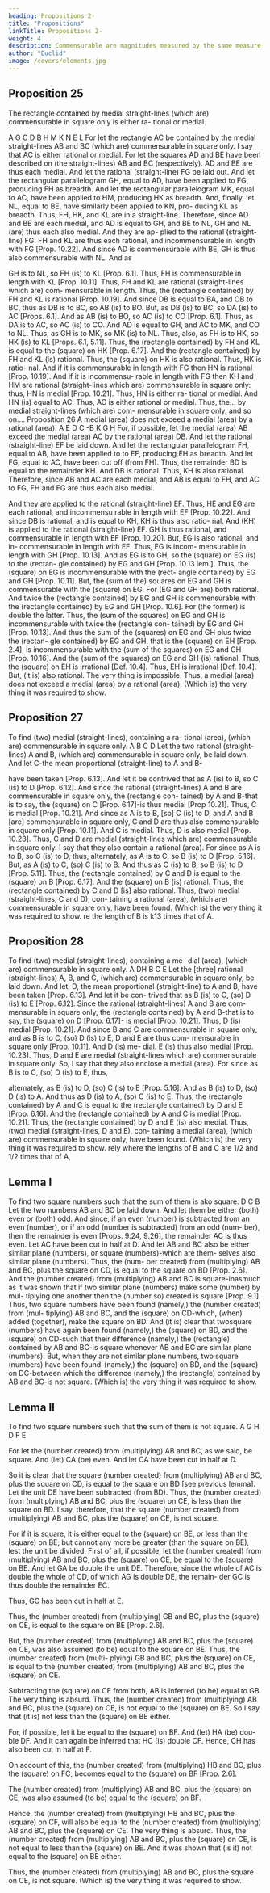 ```yaml
---
heading: Propositions 2-
title: "Propositions"
linkTitle: Propositions 2-
weight: 4
description: Commensurable are magnitudes measured by the same measure
author: "Euclid"
image: /covers/elements.jpg
---
```



## Proposition 25

The rectangle contained by medial straight-lines (which are) commensurable in square only is either ra- tional or medial.

A
G
C
D
B
H
M
K
N
E
L
For let the rectangle AC be contained by the medial straight-lines AB and BC (which are) commensurable in square only. I say that AC is either rational or medial.
For let the squares AD and BE have been described on (the straight-lines) AB and BC (respectively). AD and BE are thus each medial. And let the rational (straight-line) FG be laid out. And let the rectangular parallelogram GH, equal to AD, have been applied to FG, producing FH as breadth. And let the rectangular parallelogram MK, equal to AC, have been applied to HM, producing HK as breadth. And, finally, let NL, equal to BE, have similarly been applied to KN, pro- ducing KL as breadth. Thus, FH, HK, and KL are in a straight-line. Therefore, since AD and BE are each medial, and AD is equal to GH, and BE to NL, GH and NL (are) thus each also medial. And they are ap- plied to the rational (straight-line) FG. FH and KL are thus each rational, and incommensurable in length with FG [Prop. 10.22]. And since AD is commensurable with BE, GH is thus also commensurable with NL. And as

GH is to NL, so FH (is) to KL [Prop. 6.1]. Thus, FH is commensurable in length with KL [Prop. 10.11]. Thus, FH and KL are rational (straight-lines which are) com- mensurable in length. Thus, the (rectangle contained) by FH and KL is rational [Prop. 10.19]. And since DB is equal to BA, and OB to BC, thus as DB is to BC, so AB (is) to BO. But, as DB (is) to BC, so DA (is) to AC [Props. 6.1]. And as AB (is) to BO, so AC (is) to CO [Prop. 6.1]. Thus, as DA is to AC, so AC (is) to CO. And AD is equal to GH, and AC to MK, and CO to NL. Thus, as GH is to MK, so MK (is) to NL. Thus, also, as FH is to HK, so HK (is) to KL [Props. 6.1, 5.11]. Thus, the (rectangle contained) by FH and KL is equal to the (square) on HK [Prop. 6.17]. And the (rectangle contained) by FH and KL (is) rational. Thus, the (square) on HK is also rational. Thus, HK is ratio- nal. And if it is commensurable in length with FG then HN is rational [Prop. 10.19]. And if it is incommensu- rable in length with FG then KH and HM are rational (straight-lines which are) commensurable in square only: thus, HN is medial [Prop. 10.21]. Thus, HN is either ra- tional or medial. And HN (is) equal to AC. Thus, AC is either rational or medial.
Thus, the... by medial straight-lines (which are) com- mensurable in square only, and so on....
Proposition 26
A medial (area) does not exceed a medial (area) by a rational (area).
A
E
D
C
-B
K
G
H
For, if possible, let the medial (area) AB exceed the medial (area) AC by the rational (area) DB. And let the rational (straight-line) EF be laid down. And let the rectangular parallelogram FH, equal to AB, have been applied to to EF, producing EH as breadth. And let FG, equal to AC, have been cut off (from FH). Thus, the remainder BD is equal to the remainder KH. And DB is rational. Thus, KH is also rational. Therefore, since AB and AC are each medial, and AB is equal to FH, and AC to FG, FH and FG are thus each also medial.


And they are applied to the rational (straight-line) EF. Thus, HE and EG are each rational, and incommensu rable in length with EF [Prop. 10.22]. And since DB is rational, and is equal to KH, KH is thus also ratio- nal. And (KH) is applied to the rational (straight-line) EF. GH is thus rational, and commensurable in length with EF [Prop. 10.20]. But, EG is also rational, and in- commensurable in length with EF. Thus, EG is incom- mensurable in length with GH [Prop. 10.13]. And as EG is to GH, so the (square) on EG (is) to the (rectan- gle contained) by EG and GH [Prop. 10.13 lem.]. Thus, the (square) on EG is incommensurable with the (rect- angle contained) by EG and GH [Prop. 10.11]. But, the (sum of the) squares on EG and GH is commensurable with the (square) on EG. For (EG and GH are) both rational. And twice the (rectangle contained) by EG and GH is commensurable with the (rectangle contained) by EG and GH [Prop. 10.6]. For (the former) is double the latter. Thus, the (sum of the squares) on EG and GH is incommensurable with twice the (rectangle con- tained) by EG and GH [Prop. 10.13]. And thus the sum of the (squares) on EG and GH plus twice the (rectan- gle contained) by EG and GH, that is the (square) on EH [Prop. 2.4], is incommensurable with the (sum of the squares) on EG and GH [Prop. 10.16]. And the (sum of the squares) on EG and GH (is) rational. Thus, the (square) on EH is irrational [Def. 10.4]. Thus, EH is irrational [Def. 10.4]. But, (it is) also rational. The very thing is impossible.
Thus, a medial (area) does not exceed a medial (area) by a rational (area). (Which is) the very thing it was required to show.


## Proposition 27

To find (two) medial (straight-lines), containing a ra- tional (area), (which are) commensurable in square only. A B C D
Let the two rational (straight-lines) A and B, (which are) commensurable in square only, be laid down. And let C-the mean proportional (straight-line) to A and B-

have been taken [Prop. 6.13]. And let it be contrived that as A (is) to B, so C (is) to D [Prop. 6.12].
And since the rational (straight-lines) A and B are commensurable in square only, the (rectangle con- tained) by A and B-that is to say, the (square) on C [Prop. 6.17]-is thus medial [Prop 10.21]. Thus, C is medial [Prop. 10.21]. And since as A is to B, [so] C (is) to D, and A and B [are] commensurable in square only, C and D are thus also commensurable in square only [Prop. 10.11]. And C is medial. Thus, D is also medial [Prop. 10.23]. Thus, C and D are medial (straight-lines which are) commensurable in square only. I say that they also contain a rational (area). For since as A is to B, so C (is) to D, thus, alternately, as A is to C, so B (is) to D [Prop. 5.16]. But, as A (is) to C, (so) C (is) to B. And thus as C (is) to B, so B (is) to D [Prop. 5.11]. Thus, the (rectangle contained) by C and D is equal to the (square) on B [Prop. 6.17]. And the (square) on B (is) rational. Thus, the (rectangle contained) by C and D [is] also rational.
Thus, (two) medial (straight-lines, C and D), con- taining a rational (area), (which are) commensurable in square only, have been found. (Which is) the very thing it was required to show.
re the length of B is k13 times that of A.


## Proposition 28

To find (two) medial (straight-lines), containing a me- dial (area), (which are) commensurable in square only.
A
DH
B
C
E
Let the [three] rational (straight-lines) A, B, and C, (which are) commensurable in square only, be laid down. And let, D, the mean proportional (straight-line) to A and B, have been taken [Prop. 6.13]. And let it be con- trived that as B (is) to C, (so) D (is) to E [Prop. 6.12].
Since the rational (straight-lines) A and B are com- mensurable in square only, the (rectangle contained) by A and B-that is to say, the (square) on D [Prop. 6.17]- is medial [Prop. 10.21]. Thus, D (is) medial [Prop. 10.21]. And since B and C are commensurable in square only, and as B is to C, (so) D (is) to E, D and E are thus com- mensurable in square only [Prop. 10.11]. And D (is) me- dial. E (is) thus also medial [Prop. 10.23]. Thus, D and E are medial (straight-lines which are) commensurable in square only. So, I say that they also enclose a medial (area). For since as B is to C, (so) D (is) to E, thus,



altemately, as B (is) to D, (so) C (is) to E [Prop. 5.16]. And as B (is) to D, (so) D (is) to A. And thus as D (is) to A, (so) C (is) to E. Thus, the (rectangle contained) by A and C is equal to the (rectangle contained) by D and E [Prop. 6.16]. And the (rectangle contained) by A and C is medial [Prop. 10.21]. Thus, the (rectangle contained) by D and E (is) also medial.
Thus, (two) medial (straight-lines, D and E), con- taining a medial (area), (which are) commensurable in square only, have been found. (Which is) the very thing it was required to show.
rely where the lengths of B and C are 1/2 and 1/2 times that of A,

## Lemma I

To find two square numbers such that the sum of them is ako square.
D
C B
Let the two numbers AB and BC be laid down. And let them be either (both) even or (both) odd. And since, if an even (number) is subtracted from an even (number), or if an odd (number is subtracted) from an odd (num- ber), then the remainder is even [Props. 9.24, 9.26], the remainder AC is thus even. Let AC have been cut in half at D. And let AB and BC also be either similar plane (numbers), or square (numbers)-which are them- selves also similar plane (numbers). Thus, the (num- ber created) from (multiplying) AB and BC, plus the square on CD, is equal to the square on BD [Prop. 2.6]. And the (number created) from (multiplying) AB and BC is square-inasmuch as it was shown that if two similar plane (numbers) make some (number) by mul- tiplying one another then the (number so) created is square [Prop. 9.1]. Thus, two square numbers have been found (namely,) the (number created) from (mul- tiplying) AB and BC, and the (square) on CD-which, (when) added (together), make the square on BD.
And (it is) clear that twosquare (numbers) have again been found (namely,) the (square) on BD, and the (square) on CD-such that their difference (namely,) the (rectangle) contained by AB and BC-is square whenever AB and BC are similar plane (numbers). But, when they are not similar plane numbers, two square (numbers) have been found-(namely,) the (square) on BD, and the (square) on DC-between which the difference (namely,) the (rectangle) contained by AB and BC-is not square. (Which is) the very thing it was required to show.



## Lemma II

To find two square numbers such that the sum of them is not square.
A
G
H
D F E


For let the (number created) from (multiplying) AB and BC, as we said, be square. And (let) CA (be) even. And let CA have been cut in half at D. 

So it is clear that the square (number created) from (multiplying) AB and BC, plus the square on CD, is equal to the square on BD [see previous lemma]. Let the unit DE have been subtracted (from BD). Thus, the (number created) from (multiplying) AB and BC, plus the (square) on CE, is less than the square on BD. I say, therefore, that the square (number created) from (multiplying) AB and BC, plus the (square) on CE, is not square.

For if it is square, it is either equal to the (square) on BE, or less than the (square) on BE, but cannot any more be greater (than the square on BE), lest the unit be divided. First of all, if possible, let the (number created) from (multiplying) AB and BC, plus the (square) on CE, be equal to the (square) on BE. And let GA be double the unit DE. Therefore, since the whole of AC is double the whole of CD, of which AG is double DE, the remain- der GC is thus double the remainder EC. 

Thus, GC has been cut in half at E. 

Thus, the (number created) from (multiplying) GB and BC, plus the (square) on CE, is equal to the square on BE [Prop. 2.6]. 

But, the (number created) from (multiplying) AB and BC, plus the (square) on CE, was also assumed (to be) equal to the square on BE. Thus, the (number created) from (multi- plying) GB and BC, plus the (square) on CE, is equal to the (number created) from (multiplying) AB and BC, plus the (square) on CE.

Subtracting the (square) on CE from both, AB is inferred (to be) equal to GB. The very thing is absurd. Thus, the (number created) from (multiplying) AB and BC, plus the (square) on CE, is not equal to the (square) on BE. So I say that (it is) not less than the (square) on BE either.

For, if possible, let it be equal to the (square) on BF. And (let) HA (be) dou- ble DF. And it can again be inferred that HC (is) double CF. Hence, CH has also been cut in half at F. 

On account of this, the (number created) from (multiplying) HB and BC, plus the (square) on FC, becomes equal to the (square) on BF [Prop. 2.6].

The (number created) from (multiplying) AB and BC, plus the (square) on CE, was also assumed (to be) equal to the (square) on BF. 

Hence, the (number created) from (multiplying) HB and BC, plus the (square) on CF, will also be equal to the (number created) from (multiplying) AB and BC, plus the (square) on CE. The very thing is absurd. Thus,
the (number created) from (multiplying) AB and BC,
plus the (square) on CE, is not equal to less than the
(square) on BE. And it was shown that (is it) not equal
to the (square) on BE either. 

Thus, the (number created) from (multiplying) AB and BC, plus the square on CE, is not square. (Which is) the very thing it was required to show.

